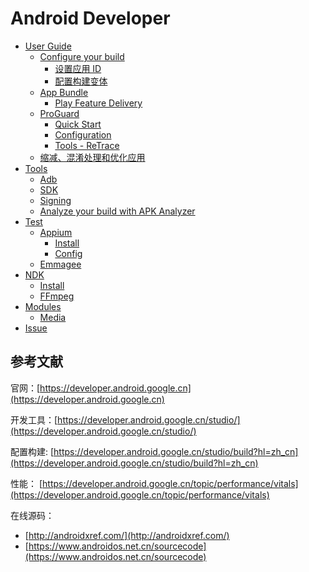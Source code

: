 # Android Developer

* [User Guide](android/userGuide.md)
  * [Configure your build](android/userGuide/buildConfigure.md)
    * [设置应用 ID](android/userGuide/buildConfigure/setApplicationId.md)
    * [配置构建变体](android/userGuide/buildConfigure/configureBuildVariants.md)
  * [App Bundle](android/userGuide/appBundle.md)
    * [Play Feature Delivery](android/userGuide/appBundle/playFeatureDelivery.md) 
  * [ProGuard](android/userGuide/proGuard.md)
    * [Quick Start](android/userGuide/proGuard/quickStart.md)
    * [Configuration](android/userGuide/proGuard/configuration.md)
    * [Tools - ReTrace](android/userGuide/proGuard/toolsReTrace.md)
  * [缩减、混淆处理和优化应用](android/userGuide/shrinkCode.md)
* [Tools](android/tools.md)
  * [Adb](android/tools/adb.md)
  * [SDK](android/tools/sdk.md)
  * [Signing](android/tools/signing.md)
  * [Analyze your build with APK Analyzer](android/tools/apkAnalyzer.md)
* [Test](android/test.md)
  * [Appium](android/test/appium.md)
    * [Install](android/test/appium/install.md)
    * [Config](android/test/appium/config.md)
  * [Emmagee](android/test/emmagee.md)
* [NDK](android/ndk.md)
  * [Install](android/ndk/install.md)
  * [FFmpeg](android/ndk/ffmpeg.md)
* [Modules](AndroidStudy/Modules/README.md)
  * [Media](AndroidStudy/Modules/Media/README.md)
* [Issue](android/issue.md)


## 参考文献

官网：[https://developer.android.google.cn](https://developer.android.google.cn)

开发工具：[https://developer.android.google.cn/studio/](https://developer.android.google.cn/studio/)

配置构建: [https://developer.android.google.cn/studio/build?hl=zh_cn](https://developer.android.google.cn/studio/build?hl=zh_cn)

性能： [https://developer.android.google.cn/topic/performance/vitals](https://developer.android.google.cn/topic/performance/vitals)

在线源码：

* [http://androidxref.com/](http://androidxref.com/)
* [https://www.androidos.net.cn/sourcecode](https://www.androidos.net.cn/sourcecode)
